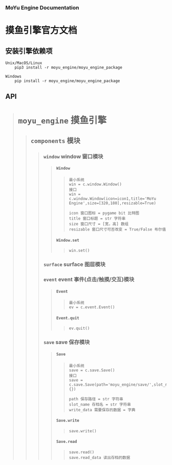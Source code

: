 
### MoYu Engine Documentation
# 摸鱼引擎官方文档

## 安装引擎依赖项

    Unix/MacOS/Linux
        pip3 install -r moyu_engine/moyu_engine_package

    Windows
        pip install -r moyu_engine/moyu_engine_package

## API

> # `moyu_engine` 摸鱼引擎<br/>
>
>> ## `components` 模块<br/>
>>
>>> ### `window` window 窗口模块<br/>
>>>
>>>> #### `Window`<br/>
>>>>>```
>>>>>最小系统
>>>>>win = c.window.Window()
>>>>>接口
>>>>>win = c.window.Window(icon=icon1,title='MoYu Engine',size=[320,180],resizable=True)
>>>>>
>>>>>icon 窗口图标 = pygame bit 比特图
>>>>>title 窗口标题 = str 字符串
>>>>>size 窗口尺寸 = [宽，高] 数组
>>>>>resizable 窗口尺寸可否改变 = True/False 布尔值
>>>>>```
>>>> #### `Window.set`
>>>>>```
>>>>>win.set()
>>>>>```
>>> ### `surface` surface 图层模块<br/>
>>>>
>>> ### `event` event 事件(点击/触摸/交互)模块<br/>
>>>
>>>> #### `Event`<br/>
>>>>>```
>>>>>最小系统
>>>>>ev = c.event.Event()
>>>>>```
>>>> #### `Event.quit`
>>>>>```
>>>>>ev.quit()
>>>>>```
>>> ### `save` save 保存模块<br/>
>>>
>>>> #### `Save`<br/>
>>>>>```
>>>>>最小系统
>>>>>save = c.save.Save()
>>>>>接口
>>>>>save = c.save.Save(path='moyu_engine/save/',slot_name='save',write_data={})
>>>>>
>>>>>path 保存路径 = str 字符串
>>>>>slot_name 存档名 = str 字符串
>>>>>write_data 需要保存的数据 = 字典
>>>>>```
>>>> #### `Save.write`
>>>>>```
>>>>>save.write()
>>>>>```
>>>> #### `Save.read`
>>>>>```
>>>>>save.read()
>>>>>save.read_data 读出存档的数据
>>>>>```